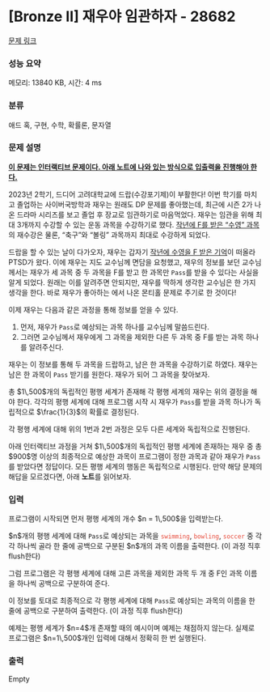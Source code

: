 # [Bronze II] 재우야 임관하자 - 28682 

[문제 링크](https://www.acmicpc.net/problem/28682) 

### 성능 요약

메모리: 13840 KB, 시간: 4 ms

### 분류

애드 혹, 구현, 수학, 확률론, 문자열

### 문제 설명

<p><u><strong>이 문제는 인터랙티브 문제이다. 아래 노트에 나와 있는 방식으로 입출력을 진행해야 한다.</strong></u></p>

<p>2023년 2학기, 드디어 고려대학교에 드랍(수강포기제)이 부활한다! 이번 학기를 마치고 졸업하는 사이버국방학과 재우는 원래도 DP 문제를 좋아했는데, 최근에 시즌 2가 나온 드라마 <D.P.> 시리즈를 보고 졸업 후 장교로 임관하기로 마음먹었다. 재우는 임관을 위해 최대 3개까지 수강할 수 있는 운동 과목을 수강하기로 했다. <a href="https://www.acmicpc.net/problem/27309">작년에 F를 받은 “수영” 과목</a>의 재수강은 물론, “축구”와 “볼링” 과목까지 최대로 수강하게 되었다.</p>

<p>드랍을 할 수 있는 날이 다가오자, 재우는 갑자기 <a href="https://www.acmicpc.net/problem/27309">작년에 수영을 F 받은 기억</a>이 떠올라 PTSD가 왔다. 이에 재우는 지도 교수님께 면담을 요청했고, 재우의 정보를 보던 교수님께서는 재우가 세 과목 중 두 과목을 F를 받고 한 과목만 <code>Pass</code>를 받을 수 있다는 사실을 알게 되었다. 원래는 이를 알려주면 안되지만, 재우를 딱하게 생각한 교수님은 한 가지 생각을 한다. 바로 재우가 좋아하는 <D.P. 시즌 1>에서 나온 몬티홀 문제로 주기로 한 것이다!</p>

<p>이제 재우는 다음과 같은 과정을 통해 정보를 얻을 수 있다.</p>

<ol>
	<li>먼저, 재우가 <code>Pass</code>로 예상되는 과목 하나를 교수님께 말씀드린다.</li>
	<li>그러면 교수님께서 재우에게 그 과목을 제외한 다른 두 과목 중 F를 받는 과목 하나를 알려주신다.</li>
</ol>

<p>재우는 이 정보를 통해 두 과목을 드랍하고, 남은 한 과목을 수강하기로 하였다. 재우는 남은 한 과목이 <code>Pass</code> 받기를 원한다. 재우가 되어 그 과목을 찾아보자.</p>

<p>총 $1\,500$개의 독립적인 평행 세계가 존재해 각 평행 세계의 재우는 위의 결정을 해야 한다. 각각의 평행 세계에 대해 프로그램 시작 시 재우가 <code>Pass</code>를 받을 과목 하나가 독립적으로 $\frac{1}{3}$의 확률로 결정된다.</p>

<p>각 평행 세계에 대해 위의 1번과 2번 과정은 모두 다른 세계와 독립적으로 진행된다.</p>

<p>아래 인터랙티브 과정을 거쳐 $1\,500$개의 독립적인 평행 세계에 존재하는 재우 중 총 $900$명 이상의 최종적으로 예상한 과목이 프로그램이 정한 과목과 같아 재우가 <code>Pass</code>를 받았다면 정답이다. 모든 평행 세계의 행동은 독립적으로 시행된다. 만약 해당 문제의 해답을 모르겠다면, 아래 <strong>노트</strong>를 읽어보자.</p>

### 입력 

 <p>프로그램이 시작되면 먼저 평행 세계의 개수 $n = 1\,500$을 입력받는다.</p>

<p>$n$개의 평행 세계에 대해 <code>Pass</code>로 예상되는 과목을 <span style="color:#e74c3c;"><code>swimming</code></span>, <span style="color:#e74c3c;"><code>bowling</code></span>, <span style="color:#e74c3c;"><code>soccer</code></span> 중 각각 하나씩 골라 한 줄에 공백으로 구분된 $n$개의 과목 이름을 출력한다. (이 과정 직후 flush한다)</p>

<p>그럼 프로그램은 각 평행 세계에 대해 고른 과목을 제외한 과목 두 개 중 F인 과목 이름을 하나씩 공백으로 구분하여 준다.</p>

<p>이 정보를 토대로 최종적으로 각 평행 세계에 대해 <code>Pass</code>로 예상되는 과목의 이름을 한 줄에 공백으로 구분하여 출력한다. (이 과정 직후 flush한다)</p>

<p>예제는 평행 세계가 $n=4$개 존재할 때의 예시이며 예제는 채점하지 않는다. 실제로 프로그램은 $n=1\,500$개인 입력에 대해서 정확히 한 번 실행된다.</p>

### 출력 

 Empty

